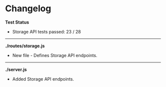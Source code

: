 # Changelog

**Test Status**
* Storage API tests passed: 23 / 28

---

**./routes/storage.js**
* New file - Defines Storage API endpoints.

---

**./server.js**
* Added Storage API endpoints.
